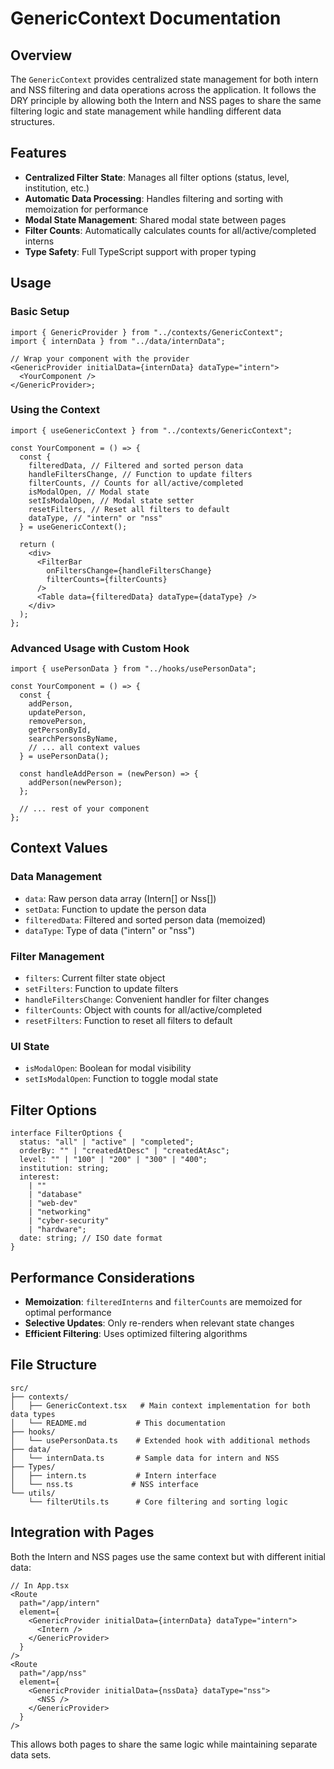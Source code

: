 # GenericContext Documentation

## Overview

The `GenericContext` provides centralized state management for both intern and NSS filtering and data operations across the application. It follows the DRY principle by allowing both the Intern and NSS pages to share the same filtering logic and state management while handling different data structures.

## Features

- **Centralized Filter State**: Manages all filter options (status, level, institution, etc.)
- **Automatic Data Processing**: Handles filtering and sorting with memoization for performance
- **Modal State Management**: Shared modal state between pages
- **Filter Counts**: Automatically calculates counts for all/active/completed interns
- **Type Safety**: Full TypeScript support with proper typing

## Usage

### Basic Setup

```tsx
import { GenericProvider } from "../contexts/GenericContext";
import { internData } from "../data/internData";

// Wrap your component with the provider
<GenericProvider initialData={internData} dataType="intern">
  <YourComponent />
</GenericProvider>;
```

### Using the Context

```tsx
import { useGenericContext } from "../contexts/GenericContext";

const YourComponent = () => {
  const {
    filteredData, // Filtered and sorted person data
    handleFiltersChange, // Function to update filters
    filterCounts, // Counts for all/active/completed
    isModalOpen, // Modal state
    setIsModalOpen, // Modal state setter
    resetFilters, // Reset all filters to default
    dataType, // "intern" or "nss"
  } = useGenericContext();

  return (
    <div>
      <FilterBar
        onFiltersChange={handleFiltersChange}
        filterCounts={filterCounts}
      />
      <Table data={filteredData} dataType={dataType} />
    </div>
  );
};
```

### Advanced Usage with Custom Hook

```tsx
import { usePersonData } from "../hooks/usePersonData";

const YourComponent = () => {
  const {
    addPerson,
    updatePerson,
    removePerson,
    getPersonById,
    searchPersonsByName,
    // ... all context values
  } = usePersonData();

  const handleAddPerson = (newPerson) => {
    addPerson(newPerson);
  };

  // ... rest of your component
};
```

## Context Values

### Data Management

- `data`: Raw person data array (Intern[] or Nss[])
- `setData`: Function to update the person data
- `filteredData`: Filtered and sorted person data (memoized)
- `dataType`: Type of data ("intern" or "nss")

### Filter Management

- `filters`: Current filter state object
- `setFilters`: Function to update filters
- `handleFiltersChange`: Convenient handler for filter changes
- `filterCounts`: Object with counts for all/active/completed
- `resetFilters`: Function to reset all filters to default

### UI State

- `isModalOpen`: Boolean for modal visibility
- `setIsModalOpen`: Function to toggle modal state

## Filter Options

```tsx
interface FilterOptions {
  status: "all" | "active" | "completed";
  orderBy: "" | "createdAtDesc" | "createdAtAsc";
  level: "" | "100" | "200" | "300" | "400";
  institution: string;
  interest:
    | ""
    | "database"
    | "web-dev"
    | "networking"
    | "cyber-security"
    | "hardware";
  date: string; // ISO date format
}
```

## Performance Considerations

- **Memoization**: `filteredInterns` and `filterCounts` are memoized for optimal performance
- **Selective Updates**: Only re-renders when relevant state changes
- **Efficient Filtering**: Uses optimized filtering algorithms

## File Structure

```
src/
├── contexts/
│   ├── GenericContext.tsx   # Main context implementation for both data types
│   └── README.md           # This documentation
├── hooks/
│   └── usePersonData.ts    # Extended hook with additional methods
├── data/
│   └── internData.ts       # Sample data for intern and NSS
├── Types/
│   ├── intern.ts           # Intern interface
│   └── nss.ts             # NSS interface
└── utils/
    └── filterUtils.ts      # Core filtering and sorting logic
```

## Integration with Pages

Both the Intern and NSS pages use the same context but with different initial data:

```tsx
// In App.tsx
<Route
  path="/app/intern"
  element={
    <GenericProvider initialData={internData} dataType="intern">
      <Intern />
    </GenericProvider>
  }
/>
<Route
  path="/app/nss"
  element={
    <GenericProvider initialData={nssData} dataType="nss">
      <NSS />
    </GenericProvider>
  }
/>
```

This allows both pages to share the same logic while maintaining separate data sets.
